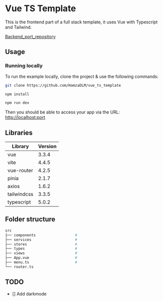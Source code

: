 # Vue TS Template

This is the frontend part of a full stack template, it uses Vue with Typescript and Tailwind.

[Backend_port_repository](https://github.com/HamzaDLM/fiber_go_template)

## Usage

### Running locally

To run the example locally, clone the project & use the following commands:
```bash
git clone https://github.com/HamzaDLM/vue_ts_template

npm install

npm run dev
```

Then you should be able to access your app via the URL: <http://localhost:port>

## Libraries

| Library   | Version    |
|--------------- | --------------- |
| vue   | 3.3.4   |
| vite | 4.4.5 |
| vue-router   | 4.2.5   |
| pinia   | 2.1.7   |
| axios  | 1.6.2  |
| tailwindcss | 3.3.5 |
| typescript | 5.0.2 |

## Folder structure

```bash
src
├── components                  # 
├── services                    # 
├── stores                      # 
├── types                       # 
├── views                       # 
├── App.vue                     # 
├── menu.ts                     # 
└── router.ts               
```

## TODO

- [] Add darkmode
